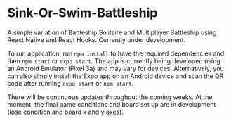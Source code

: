 # Sink-Or-Swim-Battleship
A simple variation of Battleship Solitaire and Multiplayer Battleship using React Native and React Hooks. Currently under development.

To run application, run `npm install` to have the required dependencies and then `npm start` or `expo start`. The app is currently being developed using an Android Emulator (Pixel 3a) and may vary for devices.
Alternatively, you can also simply install the Expo app on an Android device and scan the QR code after running `expo start` or `npm start`.

There will be continuous updates throughout the coming weeks. At the moment, the final game conditions and board set up are in development (lose condition and board x and y axes).


